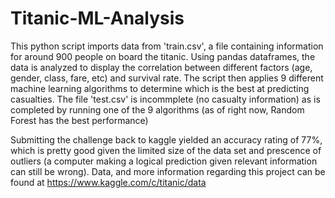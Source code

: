 # Titanic-ML-Analysis
This python script imports data from 'train.csv', a file containing information for around 900 people on board the titanic.
Using pandas dataframes, the data is analyzed to display the correlation between different factors (age, gender, class, fare, etc) and survival rate.
The script then applies 9 different machine learning algorithms to determine which is the best at predicting casualties.
The file 'test.csv' is incommplete (no casualty information) as is completed by running one of the 9 algorithms (as of right now, Random Forest has the best performance)

Submitting the challenge back to kaggle yielded an accuracy rating of 77%, which is pretty good given the limited size of the data set and prescence of outliers (a computer making a logical prediction given relevant information can still be wrong).
Data, and more information regarding this project can be found at https://www.kaggle.com/c/titanic/data
